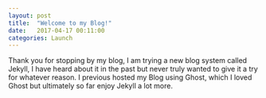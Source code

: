 ```yaml
---
layout: post
title:  "Welcome to my Blog!"
date:   2017-04-17 00:11:00
categories: Launch
---
```


Thank you for stopping by my blog, I am trying a new blog system called Jekyll, I have heard about it in the past but never truly wanted to give it a try for whatever reason. I previous hosted my Blog using Ghost, which I loved Ghost but ultimately so far enjoy Jekyll a lot more.